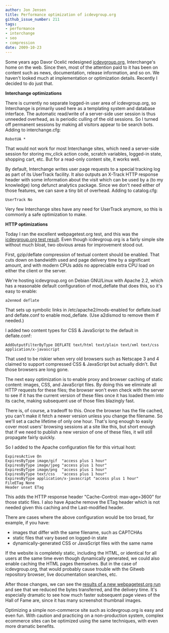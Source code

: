 ```yaml
---
author: Jon Jensen
title: Performance optimization of icdevgroup.org
github_issue_number: 211
tags:
- performance
- interchange
- seo
- compression
date: 2009-10-23
---
```


Some years ago Davor Ocelić redesigned [icdevgroup.org](http://www.icdevgroup.org/), Interchange's home on the web. Since then, most of the attention paid to it has been on content such as news, documentation, release information, and so on. We haven't looked much at implementation or optimization details. Recently I decided to do just that.

**Interchange optimizations**

There is currently no separate logged-in user area of icdevgroup.org, so Interchange is primarily used here as a templating system and database interface. The automatic read/write of a server-side user session is thus unneeded overhead, as is periodic culling of the old sessions. So I turned off permanent sessions by making all visitors appear to be search bots. Adding to interchange.cfg:

```plain
RobotUA *
```

That would not work for most Interchange sites, which need a server-side session for storing mv_click action code, scratch variables, logged-in state, shopping cart, etc. But for a read-only content site, it works well.

By default, Interchange writes user page requests to a special tracking log as part of its UserTrack facility. It also outputs an X-Track HTTP response header with some information about the visit which can be used by a (to my knowledge) long defunct analytics package. Since we don't need either of those features, we can save a tiny bit of overhead. Adding to catalog.cfg:

```plain
UserTrack No
```

Very few Interchange sites have any need for UserTrack anymore, so this is commonly a safe optimization to make.

**HTTP optimizations**

Today I ran the excellent webpagetest.org test, and this was the [icdevgroup.org test result](http://www.webpagetest.org/result/091023_2M8V/). Even though icdevgroup.org is a fairly simple site without much bloat, two obvious areas for improvement stood out.

First, gzip/deflate compression of textual content should be enabled. That cuts down on bandwidth used and page delivery time by a significant amount, and with modern CPUs adds no appreciable extra CPU load on either the client or the server.

We're hosting icdevgroup.org on Debian GNU/Linux with Apache 2.2, which has a reasonable default configuration of mod_deflate that does this, so it's easy to enable:

```plain
a2enmod deflate
```

That sets up symbolic links in /etc/apache2/mods-enabled for deflate.load and deflate.conf to enable mod_deflate. (Use a2dismod to remove them if needed.)

I added two content types for CSS & JavaScript to the default in deflate.conf:

```plain
AddOutputFilterByType DEFLATE text/html text/plain text/xml text/css application/x-javascript
```

That used to be riskier when very old browsers such as Netscape 3 and 4 claimed to support compressed CSS & JavaScript but actually didn't. But those browsers are long gone.

The next easy optimization is to enable proxy and browser caching of static content: images, CSS, and JavaScript files. By doing this we eliminate all HTTP requests for these files; the browser won't even check with the server to see if it has the current version of these files once it has loaded them into its cache, making subsequent use of those files blazingly fast.

There is, of course, a tradeoff to this. Once the browser has the file cached, you can't make it fetch a newer version unless you change the filename. So we'll set a cache lifetime of only one hour. That's long enough to easily cover most users' browsing sessions at a site like this, but short enough that if we need to publish a new version of one of these files, it will still propagate fairly quickly.

So I added to the Apache configuration file for this virtual host:

```plain
ExpiresActive On
ExpiresByType image/gif  "access plus 1 hour"
ExpiresByType image/jpeg "access plus 1 hour"
ExpiresByType image/png  "access plus 1 hour"
ExpiresByType text/css   "access plus 1 hour"
ExpiresByType application/x-javascript "access plus 1 hour"
FileETag None
Header unset ETag
```

This adds the HTTP response header "Cache-Control: max-age=3600" for those static files. I also have Apache remove the ETag header which is not needed given this caching and the Last-modified header.

There are cases where the above configuration would be too broad, for example, if you have:

- images that differ with the same filename, such as CAPTCHAs
- static files that vary based on logged-in state
- dynamically-generated CSS or JavaScript files with the same name

If the website is completely static, including the HTML, or identical for all users at the same time even though dynamically generated, we could also enable caching the HTML pages themselves. But in the case of icdevgroup.org, that would probably cause trouble with the Gitweb repository browser, live documentation searches, etc.

After those changes, we can see the [results of a new webpagetest.org run](http://www.webpagetest.org/result/091023_2M91/) and see that we reduced the bytes transferred, and the delivery time. It's especially dramatic to see how much faster subsequent page views of the Hall of Fame are, since it has many screenshot thumbnail images.

Optimizing a simple non-commerce site such as icdevgroup.org is easy and even fun. With caution and practicing on a non-production system, complex ecommerce sites can be  optimized using the same techniques, with even more dramatic benefits.
